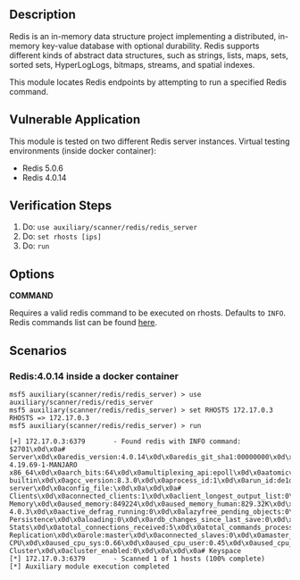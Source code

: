 ## Description

Redis is an in-memory data structure project implementing a distributed, in-memory key-value database with optional durability.
Redis supports different kinds of abstract data structures, such as strings, lists, maps, sets, sorted sets, HyperLogLogs, bitmaps, streams, and spatial indexes.

This module locates Redis endpoints by attempting to run a specified Redis command.

## Vulnerable Application

This module is tested on two different Redis server instances.
Virtual testing environments (inside docker container): 

 - Redis 5.0.6
 - Redis 4.0.14

## Verification Steps

  1. Do: `use auxiliary/scanner/redis/redis_server`
  2. Do: `set rhosts [ips]`
  3. Do: `run`

## Options

**COMMAND**

Requires a valid redis command to be executed on rhosts. Defaults to `INFO`. 
Redis commands list can be found [here](https://redis.io/commands).

## Scenarios

### Redis:4.0.14 inside a docker container
  ```
msf5 auxiliary(scanner/redis/redis_server) > use auxiliary/scanner/redis/redis_server
msf5 auxiliary(scanner/redis/redis_server) > set RHOSTS 172.17.0.3
RHOSTS => 172.17.0.3
msf5 auxiliary(scanner/redis/redis_server) > run

[+] 172.17.0.3:6379       - Found redis with INFO command: $2701\x0d\x0a# Server\x0d\x0aredis_version:4.0.14\x0d\x0aredis_git_sha1:00000000\x0d\x0aredis_git_dirty:0\x0d\x0aredis_build_id:30850c2ae048947f\x0d\x0aredis_mode:standalone\x0d\x0aos:Linux 4.19.69-1-MANJARO x86_64\x0d\x0aarch_bits:64\x0d\x0amultiplexing_api:epoll\x0d\x0aatomicvar_api:atomic-builtin\x0d\x0agcc_version:8.3.0\x0d\x0aprocess_id:1\x0d\x0arun_id:de1d3d4547ce93ecad76de2efdbcf7ae2d456613\x0d\x0atcp_port:6379\x0d\x0auptime_in_seconds:564\x0d\x0auptime_in_days:0\x0d\x0ahz:10\x0d\x0alru_clock:10154159\x0d\x0aexecutable:/data/redis-server\x0d\x0aconfig_file:\x0d\x0a\x0d\x0a# Clients\x0d\x0aconnected_clients:1\x0d\x0aclient_longest_output_list:0\x0d\x0aclient_biggest_input_buf:0\x0d\x0ablocked_clients:0\x0d\x0a\x0d\x0a# Memory\x0d\x0aused_memory:849224\x0d\x0aused_memory_human:829.32K\x0d\x0aused_memory_rss:4464640\x0d\x0aused_memory_rss_human:4.26M\x0d\x0aused_memory_peak:849224\x0d\x0aused_memory_peak_human:829.32K\x0d\x0aused_memory_peak_perc:100.00%\x0d\x0aused_memory_overhead:836126\x0d\x0aused_memory_startup:786488\x0d\x0aused_memory_dataset:13098\x0d\x0aused_memory_dataset_perc:20.88%\x0d\x0atotal_system_memory:12010311680\x0d\x0atotal_system_memory_human:11.19G\x0d\x0aused_memory_lua:37888\x0d\x0aused_memory_lua_human:37.00K\x0d\x0amaxmemory:0\x0d\x0amaxmemory_human:0B\x0d\x0amaxmemory_policy:noeviction\x0d\x0amem_fragmentation_ratio:5.26\x0d\x0amem_allocator:jemalloc-4.0.3\x0d\x0aactive_defrag_running:0\x0d\x0alazyfree_pending_objects:0\x0d\x0a\x0d\x0a# Persistence\x0d\x0aloading:0\x0d\x0ardb_changes_since_last_save:0\x0d\x0ardb_bgsave_in_progress:0\x0d\x0ardb_last_save_time:1570434683\x0d\x0ardb_last_bgsave_status:ok\x0d\x0ardb_last_bgsave_time_sec:-1\x0d\x0ardb_current_bgsave_time_sec:-1\x0d\x0ardb_last_cow_size:0\x0d\x0aaof_enabled:0\x0d\x0aaof_rewrite_in_progress:0\x0d\x0aaof_rewrite_scheduled:0\x0d\x0aaof_last_rewrite_time_sec:-1\x0d\x0aaof_current_rewrite_time_sec:-1\x0d\x0aaof_last_bgrewrite_status:ok\x0d\x0aaof_last_write_status:ok\x0d\x0aaof_last_cow_size:0\x0d\x0a\x0d\x0a# Stats\x0d\x0atotal_connections_received:5\x0d\x0atotal_commands_processed:3\x0d\x0ainstantaneous_ops_per_sec:0\x0d\x0atotal_net_input_bytes:79\x0d\x0atotal_net_output_bytes:8191\x0d\x0ainstantaneous_input_kbps:0.00\x0d\x0ainstantaneous_output_kbps:0.00\x0d\x0arejected_connections:0\x0d\x0async_full:0\x0d\x0async_partial_ok:0\x0d\x0async_partial_err:0\x0d\x0aexpired_keys:0\x0d\x0aexpired_stale_perc:0.00\x0d\x0aexpired_time_cap_reached_count:0\x0d\x0aevicted_keys:0\x0d\x0akeyspace_hits:0\x0d\x0akeyspace_misses:0\x0d\x0apubsub_channels:0\x0d\x0apubsub_patterns:0\x0d\x0alatest_fork_usec:0\x0d\x0amigrate_cached_sockets:0\x0d\x0aslave_expires_tracked_keys:0\x0d\x0aactive_defrag_hits:0\x0d\x0aactive_defrag_misses:0\x0d\x0aactive_defrag_key_hits:0\x0d\x0aactive_defrag_key_misses:0\x0d\x0a\x0d\x0a# Replication\x0d\x0arole:master\x0d\x0aconnected_slaves:0\x0d\x0amaster_replid:0d4b69672220406a209cf68d63e22215f5bc8741\x0d\x0amaster_replid2:0000000000000000000000000000000000000000\x0d\x0amaster_repl_offset:0\x0d\x0asecond_repl_offset:-1\x0d\x0arepl_backlog_active:0\x0d\x0arepl_backlog_size:1048576\x0d\x0arepl_backlog_first_byte_offset:0\x0d\x0arepl_backlog_histlen:0\x0d\x0a\x0d\x0a# CPU\x0d\x0aused_cpu_sys:0.66\x0d\x0aused_cpu_user:0.45\x0d\x0aused_cpu_sys_children:0.00\x0d\x0aused_cpu_user_children:0.00\x0d\x0a\x0d\x0a# Cluster\x0d\x0acluster_enabled:0\x0d\x0a\x0d\x0a# Keyspace
[*] 172.17.0.3:6379       - Scanned 1 of 1 hosts (100% complete)
[*] Auxiliary module execution completed
  ```
